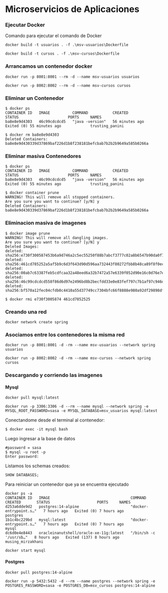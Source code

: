 # Microservicios de Aplicaciones


### Ejecutar Docker
Comando para ejecutar el comando de Docker

```shell
docker build -t usuarios . -f .\msv-usuarios\Dockerfile
```
```shell
docker build -t cursos . -f .\msv-cursos\Dockerfile
```

### Arrancamos un contenedor docker
```shell
docker run -p 8001:8001 --rm -d --name msv-usuarios usuarios
```
```shell
docker run -p 8002:8002 --rm -d --name msv-cursos cursos
```

### Eliminar un Contenedor
```shell
$ docker ps
CONTAINER ID   IMAGE          COMMAND           CREATED          STATUS                      PORTS     NAMES
ba8e8e9d4303   46c99cdcdcd5   "java -version"   56 minutes ago   Exited (0) 55 minutes ago             trusting_panini

$ docker rm ba8e8e9d4303
Deleted Containers:
ba8e8e9d430339d37869baf226d1b8f238181befcbab7b2b2b9649a585b0266a
```

### Eliminar masiva Contenedores

```shell
$ docker ps
CONTAINER ID   IMAGE          COMMAND           CREATED          STATUS                      PORTS     NAMES
ba8e8e9d4303   46c99cdcdcd5   "java -version"   56 minutes ago   Exited (0) 55 minutes ago             trusting_panini

$ docker container prune
WARNING! This will remove all stopped containers.
Are you sure you want to continue? [y/N] y
Deleted Containers:
ba8e8e9d430339d37869baf226d1b8f238181befcbab7b2b2b9649a585b0266a
```

### Eliminacion masiva de imagenes
```shell
$ docker image prune
WARNING! This will remove all dangling images.
Are you sure you want to continue? [y/N] y
Deleted Images:
deleted: sha256:e730f300587453b6a9d746a2c5ec55250f88b7abcf3777c02a8b6547b90da0f7
deleted: sha256:461cd785252a5af5b9c6d3f643d90d596aa732443f80272fbb8b48ca89f8f0ec
deleted: sha256:00ab7c63387feb5cdfcaa32a48eed6a32b7472a57e6339f052d90e16c0d76e7e
deleted: sha256:46c99cdcdcd558f86d6d97e2496bd8b2becfdd33e0e83fef797c7b1af97c946d
deleted: sha256:bf570a12fec04cfdb0c4410a55d37749cc7304bfc66f8888e980a92df29898df
```

```shell
$ docker rmi e730f3005874 461cd7852525
```

### Creando una red
```shell
docker network create spring
```

### Asociamos entre los contenedores la misma red
```shell
docker run -p 8001:8001 -d -rm --name msv-usuarios --network spring usuarios
```
```shell
docker run -p 8002:8002 -d -rm --name msv-cursos --network spring cursos
```

### Descargando y corriendo las imagenes
#### Mysql
```shell
docker pull mysql:latest
```
```shell
docker run -p 3306:3306 -d --rm --name mysql --network spring -e MYSQL_ROOT_PASSWORD=sasa -e MYSQL_DATABASE=msv_usuarios mysql:latest
```
Conectandome desde el terminal al contenedor:
```shell
$ docker exec -it mysql bash
```
Luego ingresar a la base de datos
```shell
#password = sasa
$ mysql -u root -p
Enter password:
```
Listamos los schemas creados:
```shell
SHOW DATABASES;
```

Para reiniciar un contenedor que ya se encuentra ejecutado
```shell
docker ps -a
CONTAINER ID   IMAGE                                    COMMAND                  CREATED       STATUS                     PORTS     NAMES
d253a6dde9d2   postgres:14-alpine                       "docker-entrypoint.s…"   7 hours ago   Exited (0) 7 hours ago               postgres
1b1c4bc229bd   mysql:latest                             "docker-entrypoint.s…"   7 hours ago   Exited (0) 7 hours ago               mysql
dc6d0e4e8443   oracleinanutshell/oracle-xe-11g:latest   "/bin/sh -c '/usr/sb…"   8 hours ago   Exited (137) 8 hours ago             musing_mirzakhani
```
```shell
docker start mysql
```

#### Postgres
```shell
docker pull postgres:14-alpine
```
```shell
docker run -p 5432:5432 -d --rm --name postgres --network spring -e POSTGRES_PASSWORD=sasa -e POSTGRES_DB=msv_cursos postgres:14-alpine
```